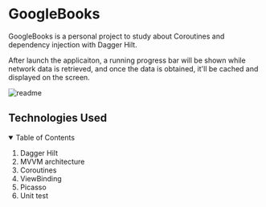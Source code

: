# GoogleBooks

GoogleBooks is a personal project to study about Coroutines and dependency injection with Dagger Hilt. 

After launch the applicaiton, a running progress bar will be shown while network data is retrieved, and once the data is obtained, it'll be cached and displayed on the screen.

![readme](https://user-images.githubusercontent.com/41413741/131266827-67479ad8-1d53-49b7-b811-74c0df75c8af.png)



## Technologies Used

<!-- TABLE OF CONTENTS -->
<details open="open">
  <summary>Table of Contents</summary>
  <ol>
    <li><a>Dagger Hilt</a></li>
    <li><a>MVVM architecture</a></li>
    <li><a>Coroutines</a></li>
    <li><a>ViewBinding</a></li>
    <li><a>Picasso</a></li>
    <li><a>Unit test</a></li>
  </ol>
</details>




